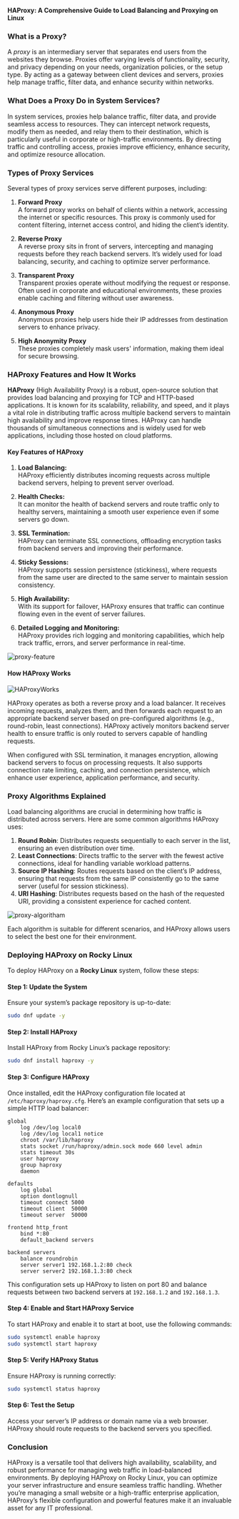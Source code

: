 **HAProxy: A Comprehensive Guide to Load Balancing and Proxying on Linux**

### What is a Proxy?

A *proxy* is an intermediary server that separates end users from the websites they browse. Proxies offer varying levels of functionality, security, and privacy depending on your needs, organization policies, or the setup type. By acting as a gateway between client devices and servers, proxies help manage traffic, filter data, and enhance security within networks.

### What Does a Proxy Do in System Services?

In system services, proxies help balance traffic, filter data, and provide seamless access to resources. They can intercept network requests, modify them as needed, and relay them to their destination, which is particularly useful in corporate or high-traffic environments. By directing traffic and controlling access, proxies improve efficiency, enhance security, and optimize resource allocation.

### Types of Proxy Services

Several types of proxy services serve different purposes, including:

1. **Forward Proxy**  
   A forward proxy works on behalf of clients within a network, accessing the internet or specific resources. This proxy is commonly used for content filtering, internet access control, and hiding the client’s identity.

2. **Reverse Proxy**  
   A reverse proxy sits in front of servers, intercepting and managing requests before they reach backend servers. It’s widely used for load balancing, security, and caching to optimize server performance.

3. **Transparent Proxy**  
   Transparent proxies operate without modifying the request or response. Often used in corporate and educational environments, these proxies enable caching and filtering without user awareness.

4. **Anonymous Proxy**  
   Anonymous proxies help users hide their IP addresses from destination servers to enhance privacy.

5. **High Anonymity Proxy**  
   These proxies completely mask users' information, making them ideal for secure browsing.

### HAProxy Features and How It Works

**HAProxy** (High Availability Proxy) is a robust, open-source solution that provides load balancing and proxying for TCP and HTTP-based applications. It is known for its scalability, reliability, and speed, and it plays a vital role in distributing traffic across multiple backend servers to maintain high availability and improve response times. HAProxy can handle thousands of simultaneous connections and is widely used for web applications, including those hosted on cloud platforms.

#### Key Features of HAProxy

1. **Load Balancing:**  
   HAProxy efficiently distributes incoming requests across multiple backend servers, helping to prevent server overload.

2. **Health Checks:**  
   It can monitor the health of backend servers and route traffic only to healthy servers, maintaining a smooth user experience even if some servers go down.

3. **SSL Termination:**  
   HAProxy can terminate SSL connections, offloading encryption tasks from backend servers and improving their performance.

4. **Sticky Sessions:**  
   HAProxy supports session persistence (stickiness), where requests from the same user are directed to the same server to maintain session consistency.

5. **High Availability:**  
   With its support for failover, HAProxy ensures that traffic can continue flowing even in the event of server failures.

6. **Detailed Logging and Monitoring:**  
   HAProxy provides rich logging and monitoring capabilities, which help track traffic, errors, and server performance in real-time.

![proxy-feature](https://github.com/user-attachments/assets/aa886397-97c4-4884-863c-87820eec6009)

#### How HAProxy Works
![HAProxyWorks](https://github.com/user-attachments/assets/291f35c1-d6fc-4e6f-b4dd-640959114090)


HAProxy operates as both a reverse proxy and a load balancer. It receives incoming requests, analyzes them, and then forwards each request to an appropriate backend server based on pre-configured algorithms (e.g., round-robin, least connections). HAProxy actively monitors backend server health to ensure traffic is only routed to servers capable of handling requests.

When configured with SSL termination, it manages encryption, allowing backend servers to focus on processing requests. It also supports connection rate limiting, caching, and connection persistence, which enhance user experience, application performance, and security.

### Proxy Algorithms Explained

Load balancing algorithms are crucial in determining how traffic is distributed across servers. Here are some common algorithms HAProxy uses:

1. **Round Robin**: Distributes requests sequentially to each server in the list, ensuring an even distribution over time.
2. **Least Connections**: Directs traffic to the server with the fewest active connections, ideal for handling variable workload patterns.
3. **Source IP Hashing**: Routes requests based on the client’s IP address, ensuring that requests from the same IP consistently go to the same server (useful for session stickiness).
4. **URI Hashing**: Distributes requests based on the hash of the requested URI, providing a consistent experience for cached content.

![proxy-algoritham](https://github.com/user-attachments/assets/6ccdbbcf-6bf3-4b78-9eda-c612315f7a56)

Each algorithm is suitable for different scenarios, and HAProxy allows users to select the best one for their environment.


### Deploying HAProxy on Rocky Linux

To deploy HAProxy on a **Rocky Linux** system, follow these steps:

#### Step 1: Update the System
Ensure your system’s package repository is up-to-date:
```bash
sudo dnf update -y
```

#### Step 2: Install HAProxy
Install HAProxy from Rocky Linux’s package repository:
```bash
sudo dnf install haproxy -y
```

#### Step 3: Configure HAProxy
Once installed, edit the HAProxy configuration file located at `/etc/haproxy/haproxy.cfg`. Here’s an example configuration that sets up a simple HTTP load balancer:

```plaintext
global
    log /dev/log local0
    log /dev/log local1 notice
    chroot /var/lib/haproxy
    stats socket /run/haproxy/admin.sock mode 660 level admin
    stats timeout 30s
    user haproxy
    group haproxy
    daemon

defaults
    log global
    option dontlognull
    timeout connect 5000
    timeout client  50000
    timeout server  50000

frontend http_front
    bind *:80
    default_backend servers

backend servers
    balance roundrobin
    server server1 192.168.1.2:80 check
    server server2 192.168.1.3:80 check
```

This configuration sets up HAProxy to listen on port 80 and balance requests between two backend servers at `192.168.1.2` and `192.168.1.3`.

#### Step 4: Enable and Start HAProxy Service
To start HAProxy and enable it to start at boot, use the following commands:
```bash
sudo systemctl enable haproxy
sudo systemctl start haproxy
```

#### Step 5: Verify HAProxy Status
Ensure HAProxy is running correctly:
```bash
sudo systemctl status haproxy
```

#### Step 6: Test the Setup
Access your server’s IP address or domain name via a web browser. HAProxy should route requests to the backend servers you specified.

### Conclusion

HAProxy is a versatile tool that delivers high availability, scalability, and robust performance for managing web traffic in load-balanced environments. By deploying HAProxy on Rocky Linux, you can optimize your server infrastructure and ensure seamless traffic handling. Whether you’re managing a small website or a high-traffic enterprise application, HAProxy’s flexible configuration and powerful features make it an invaluable asset for any IT professional.
